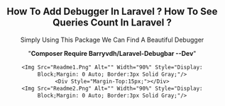 
<div style="margin:0 auto; text-align:center; text-transform:capitalize;">
	<h2>How To Add Debugger In Laravel ? <span>How To See Queries Count In Laravel ?</span></h2>
	<p>Simply using This package We can find A Beautiful debugger </p>
	"<b>composer require barryvdh/laravel-debugbar --dev</b>"
	
	<img src="readme1.png" alt="" width="90%" style="display: block;margin: 0 auto; border:3px solid gray;"/>
	<div style="margin-top:15px;"></div>
	<img src="readme2.png" alt="" width="90%" style="display: block;margin: 0 auto; border:3px solid gray;"/>
</div>
